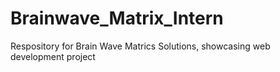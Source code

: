 # Brainwave_Matrix_Intern
Respository for Brain Wave Matrics Solutions, showcasing web development project 
